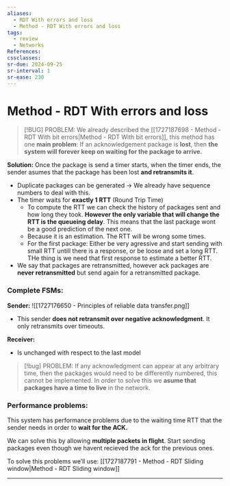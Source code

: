 ```yaml
---
aliases:
  - RDT With errors and loss
  - Method - RDT With errors and loss
tags:
  - review
  - Networks
References: 
cssclasses: 
sr-due: 2024-09-25
sr-interval: 1
sr-ease: 230
---
```

# Method - RDT With errors and loss

> [!BUG] PROBLEM: 
> We already described the [[1727187698 - Method - RDT With bit errors|Method - RDT With bit errors]], this method has one **main problem**:
> If an acknowledgement package is **lost**, then **the system will forever keep on waiting for the package to arrive.**

**Solution:**
Once the package is send a timer starts, when the timer ends, the sender asumes that the package has been lost **and retransmits it**. 
+ Duplicate packages can be generated → We already have sequence numbers to deal with this. 
+ The timer waits for **exactly 1 RTT** (Round Trip Time)
	+ To compute the RTT we can check the history of packages sent and how long they took. **However the only variable that will change the RTT is the queueing delay**. This means that the last package wont be a good prediction of the next one. 
	+ Because it is an estimation. The RTT will be wrong some times. 
	+ For the first package: Either be very agressive and start sending with small RTT untill there is a response, or be loose and set a long RTT. THe thing is we need that first response to estimate a better RTT.
+ We say that packages are retransmitted, however ack packages are **never retransmitted** but send again for a retransmitted package.
### Complete FSMs:
**Sender:**
	![[1727176650 - Principles of reliable data transfer.png]]
+ This sender **does not retransmit over negative acknowledgment**. It only retransmits over timeouts.

**Receiver:**
+ Is unchanged with respect to the last model 


> [!bug] PROBLEM:
>  If any acknowledgment can appear at any arbitrary time, then the packages would need to be differently numbered, this cannot be implemented. In order to solve this we **asume that packages have a time to live** in the network.

### Performance problems: 
This system has performance problems due to the waiting time RTT that the sender needs in order to **wait for the ACK.**

We can solve this by allowing **multiple packets in flight**. Start sending packages even though we havent recieved the ack for the previous ones. 

To solve this problems we’ll use:  [[1727187791 - Method - RDT Sliding window|Method - RDT Sliding window]]

***